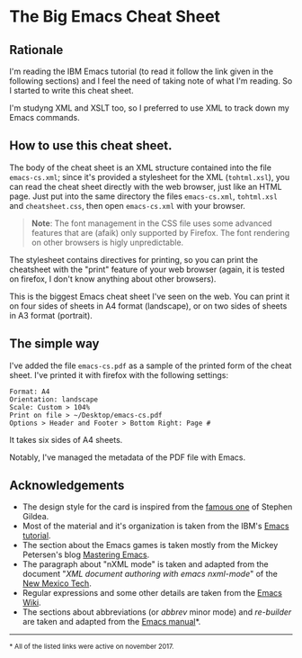 # The Big Emacs Cheat Sheet

## Rationale

I'm reading the IBM Emacs tutorial (to read it follow the link given
in the following sections) and I feel the need of taking note of what
I'm reading. So I started to write this cheat sheet.

I'm studyng XML and XSLT too, so I preferred to use XML to track down
my Emacs commands.


## How to use this cheat sheet.

The body of the cheat sheet is an XML structure contained into the
file `emacs-cs.xml`; since it's provided a stylesheet for the XML
(`tohtml.xsl`), you can read the cheat sheet directly with the web
browser, just like an HTML page. Just put into the same directory 
the files `emacs-cs.xml`, `tohtml.xsl` and `cheatsheet.css`, then open
`emacs-cs.xml` with your browser.

> **Note**: The font management in the CSS file uses some advanced
> features that are (afaik) only supported by Firefox. The font
> rendering on other browsers is higly unpredictable.

The stylesheet contains directives for printing, so you can print the
cheatsheet with the "print" feature of your web browser (again, it is
tested on firefox, I don't know anything about other browsers).

This is the biggest Emacs cheat sheet I've seen on the web. You can
print it on four sides of sheets in A4 format (landscape), or on two
sides of sheets in A3 format (portrait).


## The simple way

I've added the file `emacs-cs.pdf` as a sample of the printed form of
the cheat sheet. I've printed it with firefox with the following
settings:

    Format: A4
    Orientation: landscape
    Scale: Custom > 104%
    Print on file > ~/Desktop/emacs-cs.pdf
    Options > Header and Footer > Bottom Right: Page #

It takes six sides of A4 sheets.

Notably, I've managed the metadata of the PDF file with Emacs.


## Acknowledgements

* The design style for the card is inspired from the [famous one][1]
  of Stephen Gildea.
* Most of the material and it's organization is taken from
  the IBM's [Emacs tutorial][2].
* The section about the Emacs games is taken mostly from the
  Mickey Petersen's blog [Mastering Emacs][3].
* The paragraph about "nXML mode" is taken and adapted from the
  document "*XML document authoring with emacs nxml-mode*" of the
  [New Mexico Tech][6].
* Regular expressions and some other details are taken from
  the [Emacs Wiki][4].
* The sections about abbreviations (or *abbrev* minor mode) and
  *re-builder* are taken and adapted from the [Emacs
  manual][5]*.

<hr />
<small>* All of the listed links were active on november 2017.</small>

[1]: https://www.gnu.org/software/emacs/refcards/pdf/refcard.pdf
[2]: https://www.ibm.com/developerworks/aix/tutorials/au-emacs1/index.html
[3]: https://www.masteringemacs.org/article/fun-games-in-emacs
[4]: https://www.emacswiki.org
[5]: https://www.gnu.org/software/emacs/manual/
[6]: http://www.nmt.edu/tcc/help/pubs/nxml/

